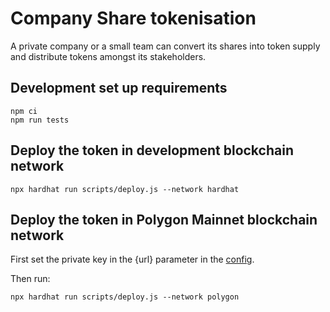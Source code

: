 # Company Share tokenisation

A private company or a small team can convert its shares into token supply and distribute tokens amongst its stakeholders.

## Development set up requirements
```
npm ci
npm run tests
```

## Deploy the token in development blockchain network
```
npx hardhat run scripts/deploy.js --network hardhat
```

## Deploy the token in Polygon Mainnet blockchain network
First set the private key in the {url} parameter in the [config](./hardhat.config.js).

Then run:
```
npx hardhat run scripts/deploy.js --network polygon
```
